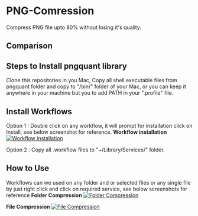 PNG-Comression
==============

Compress PNG file upto 80% without losing it's quality.

Comparison
-----------


Steps to Install pngquant library
-----------

Clone this repositories in you Mac, Copy all shell executable files from pngquant folder and copy to "/bin/" folder of your Mac, or you can keep it anywhere in your machine but you to add PATH in your ".profile" file.

Install Workflows
-----------

Option 1 : Double click on any workflow, it will prompt for installation click on Install, see below screenshot for reference.
**Workflow installation**
[![Workflow installation](https://raw.githubusercontent.com/jay2503/PNG-Comression/master/Screenshots/Workflow.png)](#Workflow)

Option 2 : Copy all .workflow files to "~/Library/Services/" folder.

How to Use
-----------

Workflows can we used on any folder and or selected files or any single file by just right click and click on required service, see below screenshots for reference
**Folder Compression**
[![Folder Compression](https://raw.githubusercontent.com/jay2503/PNG-Comression/master/Screenshots/FolderCompression.png)](#FolderCompression)

**File Compression**
[![File Compression](https://raw.githubusercontent.com/jay2503/PNG-Comression/master/Screenshots/FileCompression.png)](#FileCompression)


